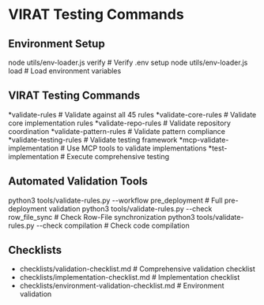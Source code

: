 # VIRAT Testing Commands

## Environment Setup
node utils/env-loader.js verify  # Verify .env setup
node utils/env-loader.js load    # Load environment variables

## VIRAT Testing Commands
*validate-rules              # Validate against all 45 rules
*validate-core-rules         # Validate core implementation rules
*validate-repo-rules         # Validate repository coordination
*validate-pattern-rules      # Validate pattern compliance
*validate-testing-rules      # Validate testing framework
*mcp-validate-implementation # Use MCP tools to validate implementations
*test-implementation         # Execute comprehensive testing

## Automated Validation Tools
python3 tools/validate-rules.py --workflow pre_deployment  # Full pre-deployment validation
python3 tools/validate-rules.py --check row_file_sync     # Check Row-File synchronization
python3 tools/validate-rules.py --check compilation       # Check code compilation

## Checklists
- checklists/validation-checklist.md     # Comprehensive validation checklist
- checklists/implementation-checklist.md # Implementation checklist
- checklists/environment-validation-checklist.md # Environment validation
